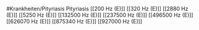 #Krankheiten/Pityriasis
Pityriasis
[[200 Hz (E)]]
[[320 Hz (E)]]
[[2880 Hz (E)]]
[[5250 Hz (E)]]
[[132500 Hz (E)]]
[[237500 Hz (E)]]
[[496500 Hz (E)]]
[[626070 Hz (E)]]
[[875340 Hz (E)]]
[[927000 Hz (E)]]